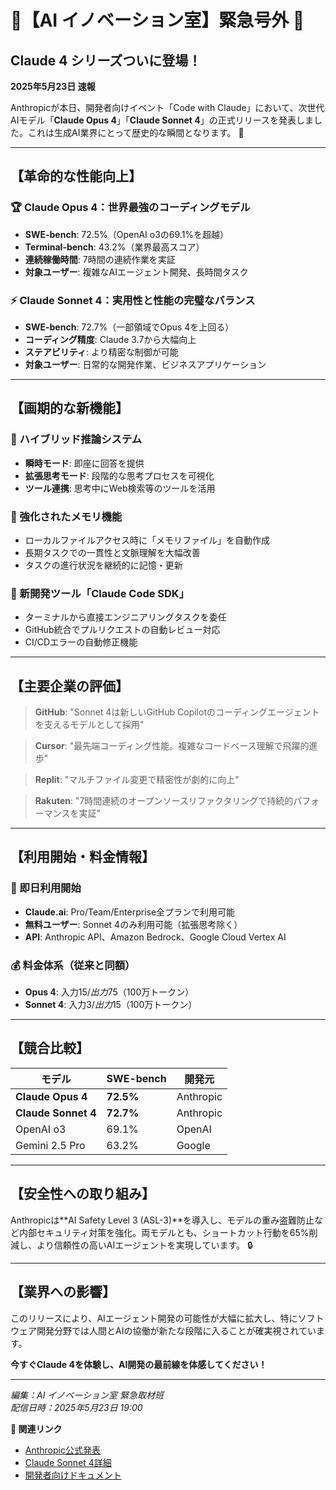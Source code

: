 # 🚨【AI イノベーション室】緊急号外 🚨
## Claude 4 シリーズついに登場！

**2025年5月23日 速報**

Anthropicが本日、開発者向けイベント「Code with Claude」において、次世代AIモデル「**Claude Opus 4**」「**Claude Sonnet 4**」の正式リリースを発表しました。これは生成AI業界にとって歴史的な瞬間となります。 🎯

---

## 【革命的な性能向上】

### 🏆 Claude Opus 4：世界最強のコーディングモデル
- **SWE-bench**: 72.5%（OpenAI o3の69.1%を超越）
- **Terminal-bench**: 43.2%（業界最高スコア）
- **連続稼働時間**: 7時間の連続作業を実証
- **対象ユーザー**: 複雑なAIエージェント開発、長時間タスク

### ⚡ Claude Sonnet 4：実用性と性能の完璧なバランス
- **SWE-bench**: 72.7%（一部領域でOpus 4を上回る）
- **コーディング精度**: Claude 3.7から大幅向上
- **ステアビリティ**: より精密な制御が可能
- **対象ユーザー**: 日常的な開発作業、ビジネスアプリケーション

---

## 【画期的な新機能】

### 🧠 ハイブリッド推論システム
- **瞬時モード**: 即座に回答を提供
- **拡張思考モード**: 段階的な思考プロセスを可視化
- **ツール連携**: 思考中にWeb検索等のツールを活用

### 🧠 強化されたメモリ機能
- ローカルファイルアクセス時に「メモリファイル」を自動作成
- 長期タスクでの一貫性と文脈理解を大幅改善
- タスクの進行状況を継続的に記憶・更新

### 🔧 新開発ツール「Claude Code SDK」
- ターミナルから直接エンジニアリングタスクを委任
- GitHub統合でプルリクエストの自動レビュー対応
- CI/CDエラーの自動修正機能

---

## 【主要企業の評価】

> **GitHub**: "Sonnet 4は新しいGitHub Copilotのコーディングエージェントを支えるモデルとして採用"

> **Cursor**: "最先端コーディング性能。複雑なコードベース理解で飛躍的進歩"

> **Replit**: "マルチファイル変更で精密性が劇的に向上"

> **Rakuten**: "7時間連続のオープンソースリファクタリングで持続的パフォーマンスを実証"

---

## 【利用開始・料金情報】

### 📱 即日利用開始
- **Claude.ai**: Pro/Team/Enterprise全プランで利用可能
- **無料ユーザー**: Sonnet 4のみ利用可能（拡張思考除く）
- **API**: Anthropic API、Amazon Bedrock、Google Cloud Vertex AI

### 💰 料金体系（従来と同額）
- **Opus 4**: 入力$15/出力$75（100万トークン）
- **Sonnet 4**: 入力$3/出力$15（100万トークン）

---

## 【競合比較】

| モデル | SWE-bench | 開発元 |
|--------|-----------|--------|
| **Claude Opus 4** | **72.5%** | Anthropic |
| **Claude Sonnet 4** | **72.7%** | Anthropic |
| OpenAI o3 | 69.1% | OpenAI |
| Gemini 2.5 Pro | 63.2% | Google |

---

## 【安全性への取り組み】

Anthropicは**AI Safety Level 3 (ASL-3)**を導入し、モデルの重み盗難防止など内部セキュリティ対策を強化。両モデルとも、ショートカット行動を65%削減し、より信頼性の高いAIエージェントを実現しています。 🔒

---

## 【業界への影響】

このリリースにより、AIエージェント開発の可能性が大幅に拡大し、特にソフトウェア開発分野では人間とAIの協働が新たな段階に入ることが確実視されています。

**今すぐClaude 4を体験し、AI開発の最前線を体感してください！**

---

*編集：AI イノベーション室 緊急取材班*  
*配信日時：2025年5月23日 19:00*

**🔗 関連リンク**
- [Anthropic公式発表](https://www.anthropic.com/news/claude-4)
- [Claude Sonnet 4詳細](https://www.anthropic.com/claude/sonnet)
- [開発者向けドキュメント](https://docs.anthropic.com/ja/docs/about-claude/models/overview)

